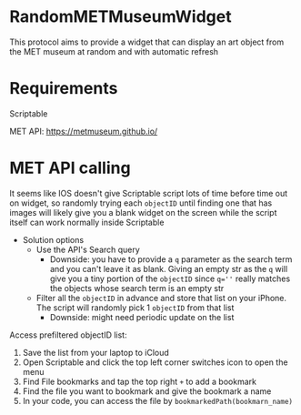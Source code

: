 # RandomMETMuseumWidget
This protocol aims to provide a widget that can display an art object from the MET museum at random and with automatic refresh

# Requirements 
Scriptable

MET API: https://metmuseum.github.io/ 

# MET API calling 
It seems like IOS doesn't give Scriptable script lots of time before time out on widget, so randomly trying each `objectID` until finding one that has images will likely give you a blank widget on the screen while the script itself can work normally inside Scriptable
* Solution options 
  * Use the API's Search query
    * Downside: you have to provide a `q` parameter as the search term and you can't leave it as blank. Giving an empty str as the `q` will give you a tiny portion of the `objectID` since `q=''` really matches the objects whose search term is an empty str
  * Filter all the `objectID` in advance and store that list on your iPhone. The script will randomly pick 1 `objectID` from that list
    * Downside: might need periodic update on the list

Access prefiltered objectID list: 
1. Save the list from your laptop to iCloud 
2. Open Scriptable and click the top left corner switches icon to open the menu 
3. Find File bookmarks and tap the top right `+` to add a bookmark 
4. Find the file you want to bookmark and give the bookmark a name
5. In your code, you can access the file by `bookmarkedPath(bookmarn_name)`